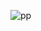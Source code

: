 ![pp](https://user-images.githubusercontent.com/101941731/227514762-75baa35c-7503-4a85-8410-b5c285af9f52.PNG)
